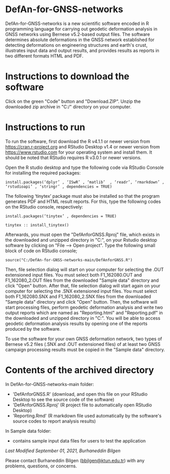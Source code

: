 # DefAn-for-GNSS-networks
DefAn-for-GNSS-networks is a new scientific software encoded in R programming language for carrying out geodetic deformation analysis in GNSS networks using Bernese v5.2-based output files. The software determines absolute deformations in the GNSS network established for detecting deformations on engineering structures and earth's crust, illustrates input data and output results, and provides results as reports in two different formats HTML and PDF. 


# Instructions to download the software
Click on the green "Code" button and "Download.ZIP". Unzip the downloaded zip archive in "C:/" directory on your computer.

# Instructions to run
To run the software, first download the R v4.1.1 or newer version from https://cran.r-project.org and RStudio Desktop v1.4 or newer version from https://www.rstudio.com for your operating system and install them. It should be noted that RStudio requires R v3.0.1 or newer versions.

Open the R studio desktop and type the following code via RStudio Console for installing the required packages:
```
install.packages(‘dplyr’ , ‘ISwR’ , ‘matlib’  , ‘readr’, ‘rmarkdown’ , ‘rstudioapi’ , ‘stringr’ , dependencies = TRUE)
```

The following ‘tinytex’ package must also be installed so that the program generates PDF and HTML result reports. For this, type the following codes on the RStudio console, respectively:
```
install.packages(‘tinytex’ , dependencies = TRUE)
```
```
tinytex :: install_tinytex()
```

Afterwards, you must open the "DefAnforGNSS.Rproj" file, which exists in the downloaded and unzipped directory in "C:\", on your Rstudio desktop software by clicking on "File --> Open project". Type the following small block of code on RStudio console;
```
source("C:/DefAn-for-GNSS-networks-main/DefAnforGNSS.R")
```
Then, file selection dialog will start on your computer for selecting the .OUT extensioned input files. You must select both F1_162080.OUT and F1_162080_2.OUT files from the downloaded "Sample data" directory and click "Open" button. After that, file selection dialog will start again on your computer for selecting the .SNX extensioned input files.  You must select both F1_162080.SNX and F1_162080_2.SNX files from the downloaded "Sample data" directory and click "Open" button. Then, the software will start processing files, perform geodetic deformation analysis and write two output reports which are named as "Reporting.html" and "Reporting.pdf" in the downloaded and unzipped directory in "C:\". You will be able to access geodetic deformation analysis results by opening one of the reports produced by the software.

To use the software for your own GNSS deformation network, two types of Bernese v5.2 files (.SNX and .OUT extensioned files) of at least two GNSS campaign processing results must be copied in the "Sample data" directory.

# Contents of the archived directory
In DefAn-for-GNSS-networks-main folder:
  * 'DefAnforGNSS.R' (download, and open this file on your RStudio Desktop to see the source code of the software) 
  * 'DefAnforGNSS.Rproj' (R project file to automatically open RStudio Desktop)
  * 'Reporting.Rmd' (R markdown file used automatically by the software's source codes to report analysis results)


In Sample data folder: 
  * contains sample input data files for users to test the application 


_Last Modified September 01, 2021, Burhaneddin Bilgen_

Please contact Burhaneddin Bilgen (bbilgen@ktun.edu.tr) with any problems, questions, or concerns.
